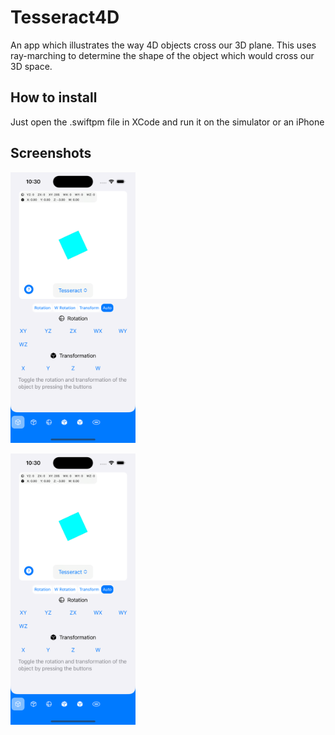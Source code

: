# Tesseract4D
An app which illustrates the way 4D objects cross our 3D plane. This uses ray-marching to determine the shape of the object which would cross our 3D space.

## How to install
Just open the .swiftpm file in XCode and run it on the simulator or an iPhone

## Screenshots
[<img src="https://github.com/Barosandu/Tesseract4D/blob/main/Simulator%20Screenshot%20-%20iPhone%2014%20Pro%20-%202023-05-01%20at%2022.30.30.png" width="200" />](https://github.com/Barosandu/Tesseract4D/blob/main/Simulator%20Screenshot%20-%20iPhone%2014%20Pro%20-%202023-05-01%20at%2022.30.30.png)

[<img src="https://github.com/Barosandu/Tesseract4D/blob/main/Simulator%20Screenshot%20-%20iPhone%2014%20Pro%20-%202023-05-01%20at%2022.30.30.png" width="200" />](https://github.com/Barosandu/Tesseract4D/blob/main/Simulator%20Screenshot%20-%20iPhone%2014%20Pro%20-%202023-05-01%20at%2022.30.30.png)


